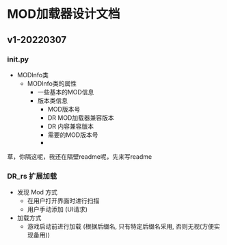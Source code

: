 # MOD加载器设计文档

## v1-20220307

### __init__.py

- MODInfo类
  - MODInfo类的属性
    - 一些基本的MOD信息
    - 版本类信息
      - MOD版本号
      - DR MOD加载器兼容版本
      - DR 内容兼容版本
      - 需要的MOD版本号
      - 

草，你隔这呢，我还在隔壁readme呢，先来写readme

### DR_rs 扩展加载

- 发现 Mod 方式
  - 在用户打开界面时进行扫描
  - 用户手动添加 (UI请求)
- 加载方式
  - 游戏启动前进行加载 (根据后缀名, 只有特定后缀名采用, 否则无视(方便实现备用))